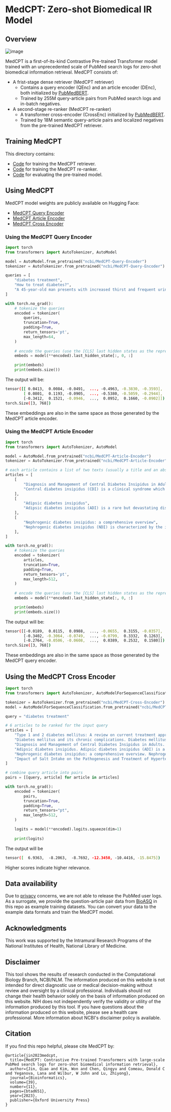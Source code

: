 # MedCPT: Zero-shot Biomedical IR Model

## Overview

![image](https://github.com/ncbi/MedCPT/assets/32558774/6c1bde8d-1930-4df0-a120-16bb7f0e0d3a)

MedCPT is a first-of-its-kind Contrastive Pre-trained Transformer model trained with an unprecedented scale of PubMed search logs for zero-shot biomedical information retrieval. MedCPT consists of:
- A frist-stage dense retriever (MedCPT retriever)
  - Contains a query encoder (QEnc) and an article encoder (DEnc), both initialized by [PubMedBERT](https://huggingface.co/microsoft/BiomedNLP-PubMedBERT-base-uncased-abstract-fulltext).   
  - Trained by 255M query-article pairs from PubMed search logs and in-batch negatives. 
- A second-stage re-ranker (MedCPT re-ranker)
  - A transformer cross-encoder (CrossEnc) initialized by [PubMedBERT](https://huggingface.co/microsoft/BiomedNLP-PubMedBERT-base-uncased-abstract-fulltext).
  - Trained by 18M semantic query-article pairs and localized negatives from the pre-trained MedCPT retriever. 

## Training MedCPT

This directory contains:
- [Code](./retriever/) for training the MedCPT retriever.
- [Code](./reranker/) for training the MedCPT re-ranker.
- [Code](./evals/) for evaluating the pre-trained model.

## Using MedCPT

MedCPT model weights are publicly available on Hugging Face:
- [MedCPT Query Encoder](https://huggingface.co/ncbi/MedCPT-Query-Encoder)
- [MedCPT Article Encoder](https://huggingface.co/ncbi/MedCPT-Article-Encoder)
- [MedCPT Cross Encoder](https://huggingface.co/ncbi/MedCPT-Cross-Encoder)

### Using the MedCPT Query Encoder

```python
import torch
from transformers import AutoTokenizer, AutoModel

model = AutoModel.from_pretrained("ncbi/MedCPT-Query-Encoder")
tokenizer = AutoTokenizer.from_pretrained("ncbi/MedCPT-Query-Encoder")

queries = [
	"diabetes treatment", 
	"How to treat diabetes?", 
	"A 45-year-old man presents with increased thirst and frequent urination over the past 3 months.",
]

with torch.no_grad():
	# tokenize the queries
	encoded = tokenizer(
		queries, 
		truncation=True, 
		padding=True, 
		return_tensors='pt', 
		max_length=64,
	)
	
	# encode the queries (use the [CLS] last hidden states as the representations)
	embeds = model(**encoded).last_hidden_state[:, 0, :]

	print(embeds)
	print(embeds.size())
```
The output will be:
```bash
tensor([[ 0.0413,  0.0084, -0.0491,  ..., -0.4963, -0.3830, -0.3593],
        [ 0.0801,  0.1193, -0.0905,  ..., -0.5380, -0.5059, -0.2944],
        [-0.3412,  0.1521, -0.0946,  ...,  0.0952,  0.1660, -0.0902]])
torch.Size([3, 768])
```
These embeddings are also in the same space as those generated by the MedCPT article encoder. 

### Using the MedCPT Article Encoder
```python
import torch
from transformers import AutoTokenizer, AutoModel

model = AutoModel.from_pretrained("ncbi/MedCPT-Article-Encoder")
tokenizer = AutoTokenizer.from_pretrained("ncbi/MedCPT-Article-Encoder")

# each article contains a list of two texts (usually a title and an abstract)
articles = [
	[
		"Diagnosis and Management of Central Diabetes Insipidus in Adults",
		"Central diabetes insipidus (CDI) is a clinical syndrome which results from loss or impaired function of vasopressinergic neurons in the hypothalamus/posterior pituitary, resulting in impaired synthesis and/or secretion of arginine vasopressin (AVP). [...]",
	],
	[
		"Adipsic diabetes insipidus",
		"Adipsic diabetes insipidus (ADI) is a rare but devastating disorder of water balance with significant associated morbidity and mortality. Most patients develop the disease as a result of hypothalamic destruction from a variety of underlying etiologies. [...]",
	],
	[
		"Nephrogenic diabetes insipidus: a comprehensive overview",
		"Nephrogenic diabetes insipidus (NDI) is characterized by the inability to concentrate urine that results in polyuria and polydipsia, despite having normal or elevated plasma concentrations of arginine vasopressin (AVP). [...]",
	],
]

with torch.no_grad():
	# tokenize the queries
	encoded = tokenizer(
		articles, 
		truncation=True, 
		padding=True, 
		return_tensors='pt', 
		max_length=512,
	)
	
	# encode the queries (use the [CLS] last hidden states as the representations)
	embeds = model(**encoded).last_hidden_state[:, 0, :]

	print(embeds)
	print(embeds.size())
```
The output will be:
```bash
tensor([[-0.0189,  0.0115,  0.0988,  ..., -0.0655,  0.3155, -0.0357],
        [-0.3402, -0.3064, -0.0749,  ..., -0.0799,  0.3332,  0.1263],
        [-0.2764, -0.0506, -0.0608,  ...,  0.0389,  0.2532,  0.1580]])
torch.Size([3, 768])
```
These embeddings are also in the same space as those generated by the MedCPT query encoder. 

## Using the MedCPT Cross Encoder
```python
import torch
from transformers import AutoTokenizer, AutoModelForSequenceClassification

tokenizer = AutoTokenizer.from_pretrained("ncbi/MedCPT-Cross-Encoder")
model = AutoModelForSequenceClassification.from_pretrained("ncbi/MedCPT-Cross-Encoder")

query = "diabetes treatment"

# 6 articles to be ranked for the input query
articles = [
	"Type 1 and 2 diabetes mellitus: A review on current treatment approach and gene therapy as potential intervention. Type 1 and type 2 diabetes mellitus is a serious and lifelong condition commonly characterised by abnormally elevated blood glucose levels due to a failure in insulin production or a decrease in insulin sensitivity and function. [...]",
	"Diabetes mellitus and its chronic complications. Diabetes mellitus is a major cause of morbidity and mortality, and it is a major risk factor for early onset of coronary heart disease. Complications of diabetes are retinopathy, nephropathy, and peripheral neuropathy. [...]",
	"Diagnosis and Management of Central Diabetes Insipidus in Adults. Central diabetes insipidus (CDI) is a clinical syndrome which results from loss or impaired function of vasopressinergic neurons in the hypothalamus/posterior pituitary, resulting in impaired synthesis and/or secretion of arginine vasopressin (AVP). [...]",
	"Adipsic diabetes insipidus. Adipsic diabetes insipidus (ADI) is a rare but devastating disorder of water balance with significant associated morbidity and mortality. Most patients develop the disease as a result of hypothalamic destruction from a variety of underlying etiologies. [...]",
	"Nephrogenic diabetes insipidus: a comprehensive overview. Nephrogenic diabetes insipidus (NDI) is characterized by the inability to concentrate urine that results in polyuria and polydipsia, despite having normal or elevated plasma concentrations of arginine vasopressin (AVP). [...]",
	"Impact of Salt Intake on the Pathogenesis and Treatment of Hypertension. Excessive dietary salt (sodium chloride) intake is associated with an increased risk for hypertension, which in turn is especially a major risk factor for stroke and other cardiovascular pathologies, but also kidney diseases. Besides, high salt intake or preference for salty food is discussed to be positive associated with stomach cancer, and according to recent studies probably also obesity risk. [...]"
]

# combine query article into pairs
pairs = [[query, article] for article in articles]

with torch.no_grad():
	encoded = tokenizer(
		pairs,
		truncation=True,
		padding=True,
		return_tensors="pt",
		max_length=512,
	)

	logits = model(**encoded).logits.squeeze(dim=1)
	
	print(logits)
```

The output will be
```bash
tensor([  6.9363,  -8.2063,  -8.7692, -12.3450, -10.4416, -15.8475])
```
Higher scores indicate higher relevance.

## Data availability

Due to [privacy](https://www.nlm.nih.gov/web_policies.html#privacy_security) concerns, we are not able to release the PubMed user logs. As a surrogate, we provide the question-article pair data from [BioASQ](http://www.bioasq.org/) in this repo as example training datasets. You can convert your data to the example data formats and train the MedCPT model.

## Acknowledgments

This work was supported by the Intramural Research Programs of the National Institutes of Health, National Library of Medicine.

## Disclaimer

This tool shows the results of research conducted in the Computational Biology Branch, NCBI/NLM. The information produced on this website is not intended for direct diagnostic use or medical decision-making without review and oversight by a clinical professional. Individuals should not change their health behavior solely on the basis of information produced on this website. NIH does not independently verify the validity or utility of the information produced by this tool. If you have questions about the information produced on this website, please see a health care professional. More information about NCBI's disclaimer policy is available.

## Citation

If you find this repo helpful, please cite MedCPT by:

```bibtext
@article{jin2023medcpt,
  title={MedCPT: Contrastive Pre-trained Transformers with large-scale PubMed search logs for zero-shot biomedical information retrieval},
  author={Jin, Qiao and Kim, Won and Chen, Qingyu and Comeau, Donald C and Yeganova, Lana and Wilbur, W John and Lu, Zhiyong},
  journal={Bioinformatics},
  volume={39},
  number={11},
  pages={btad651},
  year={2023},
  publisher={Oxford University Press}
}
```
